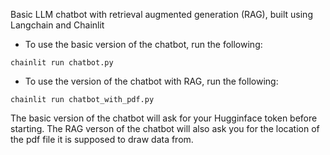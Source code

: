 Basic LLM chatbot with retrieval augmented generation (RAG), built using Langchain and Chainlit

* To use the basic version of the chatbot, run the following:

```
chainlit run chatbot.py
```

* To use the version of the chatbot with RAG, run the following:

```
chainlit run chatbot_with_pdf.py
```

The basic version of the chatbot will ask for your Hugginface token before starting. 
The RAG verson of the chatbot will also ask you for the location of the pdf file it is supposed to draw data from.